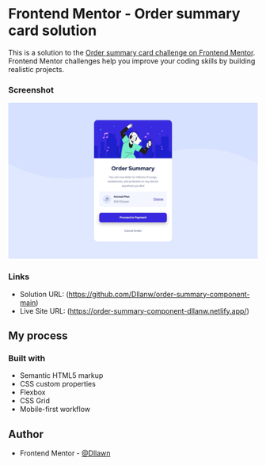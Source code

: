 # Frontend Mentor - Order summary card solution

This is a solution to the [Order summary card challenge on Frontend Mentor](https://www.frontendmentor.io/challenges/order-summary-component-QlPmajDUj). Frontend Mentor challenges help you improve your coding skills by building realistic projects. 

### Screenshot

![](./design/screenshot.jpg)

### Links

- Solution URL: (https://github.com/Dllanw/order-summary-component-main)
- Live Site URL: (https://order-summary-component-dllanw.netlify.app/)

## My process

### Built with

- Semantic HTML5 markup
- CSS custom properties
- Flexbox
- CSS Grid
- Mobile-first workflow

## Author

- Frontend Mentor - [@Dllawn](https://www.frontendmentor.io/profile/Vadam-bias)




